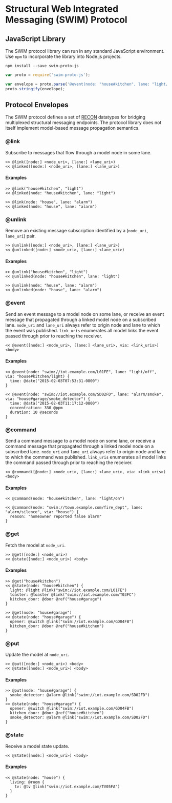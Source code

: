 # Structural Web Integrated Messaging (SWIM) Protocol

## JavaScript Library

The SWIM protocol library can run in any standard JavaScript environment.
Use `npm` to incorporate the library into Node.js projects.

```
npm install --save swim-proto-js
```

```js
var proto = require('swim-proto-js');

var envelope = proto.parse('@event(node: "house#kitchen", lane: "light/on")');
proto.stringify(envelope);
```

## Protocol Envelopes

The SWIM protocol defines a set of [RECON](https://github.com/web-aware/recon-js)
datatypes for bridging multiplexed structural messaging endpoints.
The protocol library does not itself implement model-based message
propagation semantics.

### @link

Subscribe to messages that flow through a model node in some lane.

```
>> @link([node:] <node_uri>, [lane:] <lane_uri>)
<< @linked([node:] <node_uri>, [lane:] <lane_uri>)
```

#### Examples

```
>> @link("house#kitchen", "light")
<< @linked(node: "house#kitchen", lane: "light")

>> @link(node: "house", lane: "alarm")
<< @linked(node: "house", lane: "alarm")
```

### @unlink

Remove an existing message subscription identified by a
(`node_uri`, `lane_uri`) pair.

```
>> @unlink([node:] <node_uri>, [lane:] <lane_uri>)
<< @unlinked([node:] <node_uri>, [lane:] <lane_uri>)
```

#### Examples

```
>> @unlink("house#kitchen", "light")
<< @unlinked(node: "house#kitchen", lane: "light")

>> @unlink(node: "house", lane: "alarm")
<< @unlinked(node: "house", lane: "alarm")
```

### @event

Send an event message to a model node on some lane, or receive an event
message that propagated through a linked model node on a subscribed lane.
`node_uri` and `lane_uri` always refer to origin node and lane to which
the event was published.  `link_uris` enumerates all model links the
event passed through prior to reaching the receiver.

```
<< @event([node:] <node_uri>, [lane:] <lane_uri>, via: <link_uris>) <body>
```

#### Examples

```
<< @event(node: "swim://iot.example.com/L01FE", lane: "light/off", via: "house#kitchen/light) {
  time: @date("2015-02-03T07:53:31-0800")
}

<< @event(node: "swim://iot.example.com/SD02FD", lane: "alarm/smoke", via: "house#garage/smoke_detector") {
  time: @data("2015-02-03T11:17:12-0800")
  concentration: 330 @ppm
  duration: 10 @seconds
}
```

### @command

Send a command message to a model node on some lane, or receive a command
message that propagated through a linked model node on a subscribed lane.
`node_uri` and `lane_uri` always refer to origin node and lane to which
the command was published.  `link_uris` enumerates all model links the
command passed through prior to reaching the receiver.

```
<< @command([@node:] <node_uri>, [lane:] <lane_uri>, via: <link_uris>) <body>
```

#### Examples

```
<< @command(node: "house#kitchen", lane: "light/on")

<< @command(node: "swim://town.example.com/fire_dept", lane: "alarm/silence", via: "house") {
  reason: "homeowner reported false alarm"
}
```

### @get

Fetch the model at `node_uri`.

```
>> @get([node:] <node_uri>)
<< @state([node:] <node_uri>) <body>
```

#### Examples

```
>> @get("house#kitchen")
<< @state(node: "house#kitchen") {
  light: @light @link("swim://iot.example.com/L01FE")
  toaster: @toaster @link("swim://iot.example.com/T03FC")
  kitchen_door: @door @ref("house#garage")
}

>> @get(node: "house#garage")
<< @state(node: "house#garage") {
  opener: @switch @link("swim://iot.example.com/GD04FB")
  kitchen_door: @door @ref("house#kitchen")
}
```

### @put

Update the model at `node_uri`.

```
>> @put([node:] <node_uri>) <body>
<< @state([node:] <node_uri>) <body>
```

#### Examples

```
>> @put(node: "house#garage") {
  smoke_detector: @alarm @link("swim://iot.example.com/SD02FD")
}
<< @state(node: "house#garage") {
  opener: @switch @link("swim://iot.example.com/GD04FB")
  kitchen_door: @door @ref("house#kitchen")
  smoke_detector: @alarm @link("swim://iot.example.com/SD02FD")
}
```

### @state

Receive a model state update.

```
<< @state([node:] <node_uri>) <body>
```

#### Examples

```
<< @state(node: "house") {
  living: @room {
    tv: @tv @link("swim://iot.example.com/TV05FA")
  }
}
```
